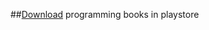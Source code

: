 
##[Download](https://play.google.com/store/apps/details?id=com.programmingbooks) programming books in playstore
